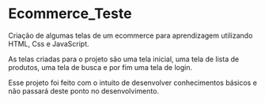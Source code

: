 # Ecommerce_Teste

Criação de algumas telas de um ecommerce para aprendizagem utilizando HTML, Css e JavaScript.

As telas criadas para o projeto são uma tela inicial, uma tela de lista de produtos, uma tela de busca e por fim uma tela de login.

Esse projeto foi feito com o intuito de desenvolver conhecimentos básicos e não passará deste ponto no desenvolvimento.  
